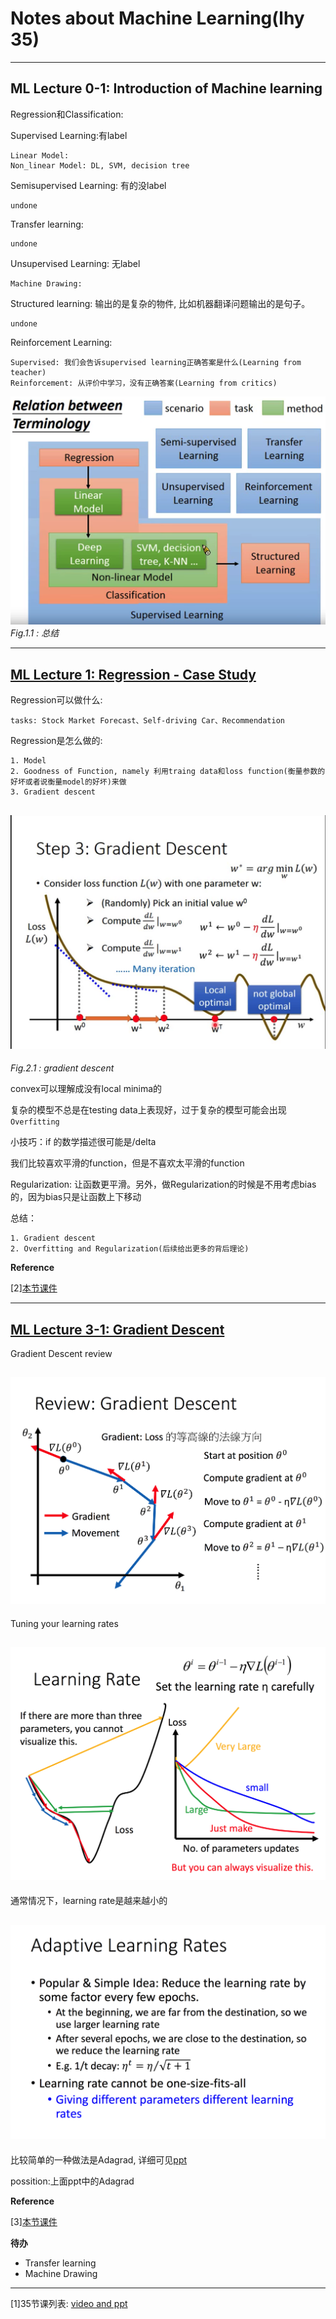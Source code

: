 # Notes about Machine Learning(lhy 35)

---
## ML Lecture 0-1: Introduction of Machine learning

Regression和Classification:

Supervised Learning:有label

    Linear Model:
    Non_linear Model: DL, SVM, decision tree

Semisupervised Learning: 有的没label

    undone

Transfer learning:

    undone

Unsupervised Learning: 无label

    Machine Drawing:

Structured learning: 输出的是复杂的物件, 比如机器翻译问题输出的是句子。

    undone

Reinforcement Learning: 

    Supervised: 我们会告诉supervised learning正确答案是什么(Learning from teacher)
    Reinforcement: 从评价中学习，没有正确答案(Learning from critics)

![Fig.1.1 总结](imgs/01_1.png)
*Fig.1.1 : 总结*

---
## [ML Lecture 1: Regression - Case Study](https://www.youtube.com/watch?v=fegAeph9UaA&list=PLJV_el3uVTsPy9oCRY30oBPNLCo89yu49&index=3)

Regression可以做什么:

    tasks: Stock Market Forecast、Self-driving Car、Recommendation

Regression是怎么做的:

    1. Model
    2. Goodness of Function, namely 利用traing data和loss function(衡量参数的好坏或者说衡量model的好坏)来做
    3. Gradient descent

## ![Fig.2.1 gradient descent](imgs/02_1.png)
*Fig.2.1 : gradient descent*

convex可以理解成没有local minima的

复杂的模型不总是在testing data上表现好，过于复杂的模型可能会出现`Overfitting`

小技巧：if 的数学描述很可能是/delta

我们比较喜欢平滑的function，但是不喜欢太平滑的function

Regularization: 让函数更平滑。另外，做Regularization的时候是不用考虑bias的，因为bias只是让函数上下移动

总结：

    1. Gradient descent
    2. Overfitting and Regularization(后续给出更多的背后理论)

__Reference__

[2][本节课件](http://speech.ee.ntu.edu.tw/~tlkagk/courses/ML_2016/Lecture/Regression%20(v6).pdf)

---
## [ML Lecture 3-1: Gradient Descent]()

Gradient Descent review

## ![Fig.3.1 gradient descent](imgs/03_1.png)

Tuning your learning rates

## ![Fig.3.2 gradient descent](imgs/03_2.png)

通常情况下，learning rate是越来越小的

## ![Fig.3.3 gradient descent](imgs/03_3.png)

比较简单的一种做法是Adagrad, 详细可见[ppt](http://speech.ee.ntu.edu.tw/~tlkagk/courses/ML_2016/Lecture/Gradient%20Descent%20(v2).pdf)

possition:上面ppt中的Adagrad

__Reference__

[3][本节课件]()

__待办__
* Transfer learning
* Machine Drawing

---
[1]35节课列表: [video and ppt](http://speech.ee.ntu.edu.tw/~tlkagk/courses_ML16.html)
